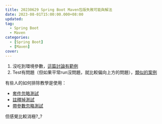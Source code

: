 ```yaml
---
title: 20230629 Spring Boot Maven包版失敗可能與解法
date: 2023-08-01T15:00:00.000+08:00
updated: 
tag: 
  - Spring Boot
  - Maven
categories: 
  - [Spring Boot]
  - [Maven]
cover: 
---
```

1. 沒吃到環境參數，[這篇討論有範例](https://stackoverflow.com/questions/25420745/how-to-set-spring-active-profiles-with-maven-profiles)
2. Test有問題（但如果平常run沒問題，就比較偏向上方的問題），[類似的案例](https://blog.csdn.net/lh155136/article/details/126302063)

有些人的如何排除教學是使用：
- [套件忽略測試](https://blog.csdn.net/weixin_45151960/article/details/125065441)
- [註釋掉測試](https://blog.csdn.net/hyh17808770899/article/details/118896136)
- [帶參數忽略測試](https://blog.csdn.net/weixin_42534940/article/details/104042962)

但感覺比較消極?_?